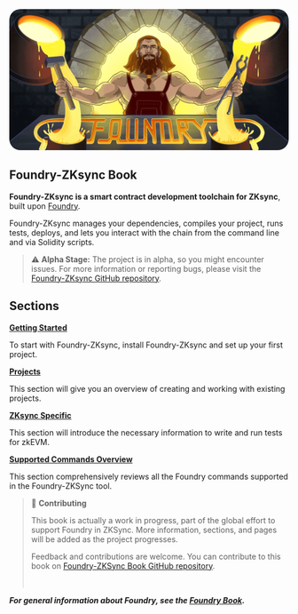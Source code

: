 <img src="images/foundry-banner.png" style="border-radius: 20px">

## Foundry-ZKsync Book

**Foundry-ZKsync is a smart contract development toolchain for ZKsync**, built upon [Foundry](https://book.getfoundry.sh/).

Foundry-ZKsync manages your dependencies, compiles your project, runs tests, deploys, and lets you interact with the chain from the command line and via Solidity scripts.

> ⚠️ **Alpha Stage:** The project is in alpha, so you might encounter issues. For more information or reporting bugs, please visit the [Foundry-ZKsync GitHub repository](https://github.com/matter-labs/foundry-zksync).

## Sections

**[Getting Started](getting-started/installation.md)**

To start with Foundry-ZKsync, install Foundry-ZKsync and set up your first project.

**[Projects](projects/creating-a-new-project.md)**

This section will give you an overview of creating and working with existing projects.

**[ZKsync Specific](zksync-specifics)**

This section will introduce the necessary information to write and run tests for zkEVM.

**[Supported Commands Overview](supported-commands)**

This section comprehensively reviews all the Foundry commands supported in the Foundry-ZKSync tool.

> 📖 **Contributing**
>
> This book is actually a work in progress, part of the global effort to support Foundry in ZKSync. More information, sections, and pages will be added as the project progresses.
>
> Feedback and contributions are welcome. You can contribute to this book on [Foundry-ZKSync Book GitHub repository](https://github.com/matter-labs/foundry-zksync-book).
>
> <br>

**_For general information about Foundry, see the [Foundry Book](https://book.getfoundry.sh/)._**

<!--
**[Forge Overview](forge)**

The overview will give you all you need to know about how to use `forge` to develop, test, and deploy smart contracts.

**[Cast Overview](cast)**

Learn how to use `cast` to interact with smart contracts, send transactions, and get chain data from the command-line.

**[Anvil Overview](anvil)**

_Not officially supported_.

**[Chisel Overview](chisel)**

_Not officially supported_.

**Configuration**

Guides on configuring Foundry.

- [Configuring with `foundry.toml`](./config/)
- [Continuous Integration](./config/continuous-integration.md)
- [Integrating with VSCode](./config/vscode.md)
- [Shell Autocompletion](./config/shell-autocompletion.md)
- [Static Analyzers](./config/static-analyzers.md)
- [Integrating with Hardhat](./config/hardhat.md)
- [Vyper support](./config/vyper.md)

**Guides**

Guides for building smart contracts with Foundry.

- [Creating an NFT with Solmate](./tutorials/solmate-nft.md)
- [Testing EIP-712 Signatures](./tutorials/testing-eip712.md)
- [Solidity Scripting](./tutorials/solidity-scripting.md)
- [Forking Mainnet with Cast and Anvil](./tutorials/forking-mainnet-with-cast-anvil.md)
<!-- - [Incremental Adoption]()


**Contributing**

Help us improve Foundry-ZKsync: [Contributing](./contributing.md)

**Appendix**

References, troubleshooting, and more.

- [Announcements](./announcements.md)
- [FAQ](./faq.md)
- [CLI Reference](./reference/cli/)
- [forge Commands](./reference/forge/)
- [cast Commands](./reference/cast/)
- [Config Reference](./reference/config/)
- [Cheatcodes Reference](./cheatcodes/)
- [Forge Standard Library Reference](./reference/forge-std/)
- [DSTest Reference](./reference/ds-test.md)
- [Miscellaneous](misc)

<br>
-->
